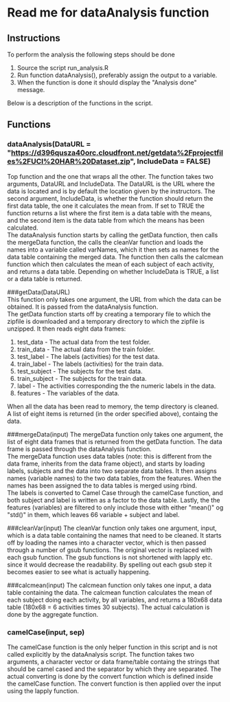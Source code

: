 # Read me for dataAnalysis function

## Instructions
To perform the analysis the following steps should be done  

1. Source the script run_analysis.R  
2. Run function dataAnalysis(), preferably assign the output to a variable.
3. When the function is done it should display the "Analysis done" message.

 Below is a description of the functions in the script.
## Functions
### dataAnalysis(DataURL = "https://d396qusza40orc.cloudfront.net/getdata%2Fprojectfiles%2FUCI%20HAR%20Dataset.zip", IncludeData = FALSE) 
Top function and the one that wraps all the other. The function takes two arguments, DataURL and IncludeData. The DataURL is the URL where the data is located and is by
default the location given by the instructors. The second argument, IncludeData, is whether the function should return the first data table, the one it calculates the mean from. If set to TRUE the function returns a list where the first item is a data table with the means, and the second item is the 
data table from which the means has been calculated.  
The dataAnalysis function starts by calling the getData function, then calls the mergeData function, the calls the cleanVar function and loads the names into a variable called varNames, which it then sets as names for the data table containing the merged data. The function then calls the 
calcmean function which then calculates the mean of each subject of each activity, and returns a data table. Depending on whether IncludeData is TRUE, a list or a data table is returned.

###getData(DataURL)  
This function only takes one argument, the URL from which the data can be obtained. It is passed from the dataAnalysis function.  
The getData function starts off by creating a temporary file to which the zipfile is downloaded and a temporary directory to which the zipfile is unzipped. It then reads eight data frames:

1. test_data - The actual data from the test folder.
2. train_data - The actual data from the train folder.
3. test_label - The labels (activities) for the test data.
4. train_label - The labels (activities) for the train data.
5. test_subject - The subjects for the test data.
6. train_subject - The subjects for the train data.
7. label - The activities corresponding the the numeric labels in the data.
8. features - The variables of the data.

When all the data has been read to memory, the temp directory is cleaned. A list of eight items is returned (in the order specified above), containg the data.

###mergeData(input)
The mergeData function only takes one argument, the list of eight data frames that is returned from the getData function. The data frame is passed through the dataAnalysis function.  
The mergeData function uses data tables (note: this is different from the data frame, inherits from the data frame object), and starts by loading labels, subjects and the data into two separate data tables. It then assigns names (variable names) to the two data tables, from the features.
When the names has been assigned the to data tables is merged using rbind.  
The labels is converted to Camel Case through the camelCase function, and both subject and label is written as a factor to the data table. Lastly, the the features (variables) are filtered to only include those with either "mean()" og "std()" in them, which leaves 66 variable + subject and label.

###cleanVar(input)
The cleanVar function only takes one argument, input, which is a data table containing the names that need to be cleaned. It starts off by loading the names into a character vector, which is then passed through a number of gsub functions. The original vector is replaced with each gsub function.
The gsub functions is not shortened with lapply etc. since it would decrease the readability. By spelling out each gsub step it becomes easier to see what is actually happening. 

###calcmean(input)
The calcmean function only takes one input, a data table containing the data. The calcmean function calculates the mean of each subject doing each activity, by all variables, and returns a 180x68 data table (180x68 = 6 activities times 30 subjects). The actual calculation is done
by the aggregate function.

### camelCase(input, sep)
The camelCase function is the only helper function in this script and is not called explicitly by the dataAnalysis script. The function takes two arguments, a character vector or data frame/table containg the strings that should be camel cased and the separator by which they are separated. The actual converting
is done by the convert function which is defined inside the camelCase function. The convert function is then applied over the input using the lapply function. 
 

